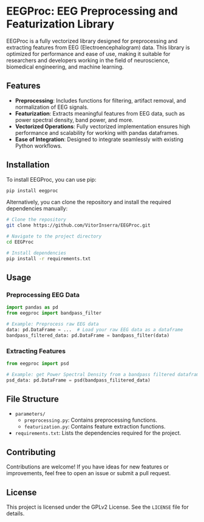 # EEGProc: EEG Preprocessing and Featurization Library

EEGProc is a fully vectorized library designed for preprocessing and extracting features from EEG (Electroencephalogram) data. This library is optimized for performance and ease of use, making it suitable for researchers and developers working in the field of neuroscience, biomedical engineering, and machine learning.

## Features

- **Preprocessing**: Includes functions for filtering, artifact removal, and normalization of EEG signals.
- **Featurization**: Extracts meaningful features from EEG data, such as power spectral density, band power, and more.
- **Vectorized Operations**: Fully vectorized implementation ensures high performance and scalability for working with pandas dataframes.
- **Ease of Integration**: Designed to integrate seamlessly with existing Python workflows.

## Installation

To install EEGProc, you can use pip:

```bash
pip install eegproc
```

Alternatively, you can clone the repository and install the required dependencies manually:

```bash
# Clone the repository
git clone https://github.com/VitorInserra/EEGProc.git

# Navigate to the project directory
cd EEGProc

# Install dependencies
pip install -r requirements.txt
```

## Usage

### Preprocessing EEG Data

```python
import pandas as pd
from eegproc import bandpass_filter

# Example: Preprocess raw EEG data
data: pd.DataFrame = ...  # Load your raw EEG data as a dataframe
bandpass_filtered_data: pd.DataFrame = bandpass_filter(data)
```

### Extracting Features

```python
from eegproc import psd

# Example: get Power Spectral Density from a bandpass filtered dataframe
psd_data: pd.DataFrame = psd(bandpass_filitered_data)
```

## File Structure

- `parameters/`
  - `preprocessing.py`: Contains preprocessing functions.
  - `featurization.py`: Contains feature extraction functions.
- `requirements.txt`: Lists the dependencies required for the project.

## Contributing

Contributions are welcome! If you have ideas for new features or improvements, feel free to open an issue or submit a pull request.

## License

This project is licensed under the GPLv2 License. See the `LICENSE` file for details.
